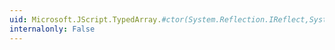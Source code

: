 ```yaml
---
uid: Microsoft.JScript.TypedArray.#ctor(System.Reflection.IReflect,System.Int32)
internalonly: False
---
```


